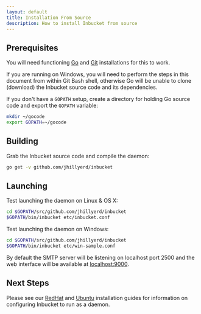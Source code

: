 ```yaml
---
layout: default
title: Installation From Source
description: How to install Inbucket from source
---
```


## Prerequisites

You will need functioning [Go] and [Git] installations for this to work.

If you are running on Windows, you will need to perform the steps in this
document from within Git Bash shell, otherwise Go will be unable to clone
(download) the Inbucket source code and its dependencies.

If you don't have a `GOPATH` setup, create a directory for holding Go source
code and export the `GOPATH` variable:

~~~ sh
mkdir ~/gocode
export GOPATH=~/gocode
~~~


## Building

Grab the Inbucket source code and compile the daemon:

~~~ sh
go get -v github.com/jhillyerd/inbucket
~~~


## Launching

Test launching the daemon on Linux & OS X:

~~~ sh
cd $GOPATH/src/github.com/jhillyerd/inbucket
$GOPATH/bin/inbucket etc/inbucket.conf
~~~

Test launching the daemon on Windows:

~~~ sh
cd $GOPATH/src/github.com/jhillyerd/inbucket
$GOPATH/bin/inbucket etc/win-sample.conf
~~~

By default the SMTP server will be listening on localhost port 2500 and the web
interface will be available at [localhost:9000](http://localhost:9000/).


## Next Steps

Please see our [RedHat](redhat.html) and [Ubuntu](ubuntu.html) installation
guides for information on configuring Inbucket to run as a daemon.

[Go]:  http://golang.org/
[Git]: http://git-scm.com/
